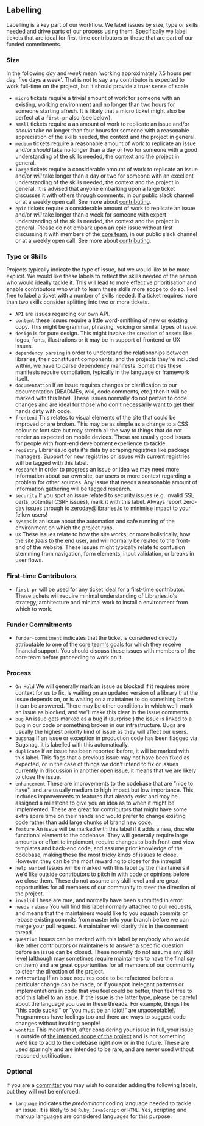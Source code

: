 ## Labelling
Labelling is a key part of our workflow. We label issues by size, type or skills needed and drive parts of our process using them. Specifically we label tickets that are ideal for first-time contributors or those that are part of our funded commitments.

### Size
In the following *day* and *week* mean 'working approximately 7.5 hours per day, five days a week'. That is not to say any contributor is expected to work full-time on the project, but it should provide a truer sense of scale.

* `micro` tickets require a trivial amount of work for someone with an existing, working environment and no longer than two hours for someone starting afresh. It is likely that a micro ticket might also be perfect at a `first-pr` also (see below).
* `small` tickets require a an amount of work to replicate an issue and/or *should* take no longer than four hours for someone with a reasonable appreciation of the skills needed, the context and the project in general.
* `medium` tickets require a reasonable amount of work to replicate an issue and/or *should* take no longer than a day or two for someone with a good understanding of the skills needed, the context and the project in general.
* `large` tickets require a considerable amount of work to replicate an issue and/or *will* take longer than a day or two for someone with an excellent understanding of the skills needed, the context and the project in general. It is advised that anyone embarking upon a large ticket discusses it with others through comments, in our public slack channel or at a weekly open call. See more about [contributing](/contributorshandbook.md).
* `epic` tickets require a considerable amount of work to replicate an issue and/or *will* take longer than a week for someone with expert understanding of the skills needed, the context and the project in general. Please do not embark upon an epic issue without first discussing it with members of the [core team](/coreteam.md), in our public slack channel or at a weekly open call. See more about [contributing](/contributorshandbook.md).

### Type or Skills
Projects typically indicate the type of issue, but we would like to be more explicit. We would like these labels to reflect the skills needed of the person who would ideally tackle it. This will lead to more effective prioritisation and enable contributors who wish to learn these skills more scope to do so. Feel free to label a ticket with a number of skills needed. If a ticket requires more than two skills consider splitting into two or more tickets.

* `API` are issues regarding our own API.
* `content` these issues require a little word-smithing of new or existing copy. This might be grammar, phrasing, voicing or similar types of issue.
* `design` is for pure design. This might involve the creation of assets like logos, fonts, illustrations or it may be in support of frontend or UX issues.
* `dependency parsing` in order to understand the relationships between libraries, their constituent components, and the projects they're included within, we have to parse dependency manifests. Sometimes these manifests require compilation, typically in the language or framework itself.
* `documentation` If an issue requires changes or clarification to our documentation (READMEs, wiki, code comments, etc.) then it will be marked with this label. These issues normally do not pertain to code changes and are ideal for those who don't necessarily want to get their hands dirty with code.
* `frontend` This relates to visual elements of the site that could be improved or are broken. This may be as simple as a change to a CSS colour or font size but may stretch all the way to things that do not render as expected on mobile devices. These are usually good issues for people with front-end development experience to tackle.
* `registry` Libraries.io gets it's data by scraping registries like package managers. Support for new registries or issues with current registries will be tagged with this label.
* `research` in order to progress an issue or idea we may need more information about our own site, our users or more context regarding a problem for other sources. Any issue that needs a reasonable amount of information gathering will be tagged research.
* `security` If you spot an issue related to security issues (e.g. invalid SSL certs, potential CSRF issues), mark it with this label. Always report zero-day issues through to zeroday@libraries.io to minimise impact to your fellow users!
* `sysops` is an issue about the automation and safe running of the environment on which the project runs.
* `UX` These issues relate to how the site works, or more holistically, how the site *feels* to the end user, and will normally be related to the front-end of the website. These issues might typically relate to confusion stemming from navigation, form elements, input validation, or breaks in user flows.

### First-time Contributors
* `first-pr` will be used for any ticket ideal for a first-time contributor. These tickets will require minimal understanding of Libraries.io's strategy, architecture and minimal work to install a environment from which to work.

### Funder Commitments

* `funder-commitment` indicates that the ticket is considered directly attributable to one of the [core team's](/coreteam.md) goals for which they receive financial support. You should discuss these issues with members of the core team before proceeding to work on it.

### Process

* `On Hold` We will generally mark an issue as blocked if it requires more context for us to fix, is waiting on an updated version of a library that the issue depends on, or is waiting on a maintainer to do something before it can be answered. There may be other conditions in which we'll mark an issue as blocked, and we'll make this clear in the issue comments.
* `bug` An issue gets marked as a bug if (surprise!) the issue is linked to a bug in our code or something broken in our infrastructure. Bugs are usually the highest priority kind of issue as they will affect our users.
* `bugsnag` If an issue or exception in production code has been flagged via Bugsnag, it is labelled with this automatically.
* `duplicate` If an issue has been reported before, it will be marked with this label. This flags that a previous issue may not have been fixed as expected, or in the case of things we don't intend to fix or issues currently in discussion in another open issue, it means that we are likely to close the issue.
* `enhancement` These are improvements to the codebase that are "nice to have", and are usually medium to high impact but low importance. This includes improvements to features that already exist and may be assigned a milestone to give you an idea as to when it might be implemented. These are great for contributors that might have some extra spare time on their hands and would prefer to change existing code rather than add large chunks of brand new code.
* `feature` An issue will be marked with this label if it adds a new, discrete functional element to the codebase. They will generally require large amounts or effort to implement, require changes to both front-end view templates and back-end code, and assume prior knowledge of the codebase, making these the most tricky kinds of issues to close. However, they can be the most rewarding to close for the intrepid!
* `help wanted` Issues will be marked with this label by the maintainers if we'd like outside contributors to pitch in with code or opinions before we close them. These do not assume any skill level and are great opportunities for all members of our community to steer the direction of the project.
* `invalid` These are rare, and normally have been submitted in error.
* `needs rebase` You will find this label normally attached to pull requests, and means that the maintainers would like to you squash commits or rebase existing commits from master into your branch before we can merge your pull request. A maintainer will clarify this in the comment thread.
* `question` Issues can be marked with this label by anybody who would like other contributors or maintainers to answer a specific question before an issue can be closed. These normally do not assume any skill level (although may sometimes require maintainers to have the final say on them) and are great opportunities for all members of our community to steer the direction of the project.
* `refactoring` If an issue requires code to be refactored before a particular change can be made, or if you spot inelegant patterns or implementations in code that you feel could be better, then feel free to add this label to an issue. If the issue is the latter type, please be careful about the language you use in these threads. For example, things like "this code sucks!" or "you must be an idiot!" are unacceptable!. Programmers have feelings too and there are ways to suggest code changes without insulting people!
* `wontfix` This means that, after considering your issue in full, your issue is outside of [the intended scope of the project](/strategy.md) and is not something we'd like to add to the codebase right now or in the future. These are used sparingly and are intended to be rare, and are never used without reasoned justification.

### Optional
If you are a [committer](https://github.com/orgs/librariesio/teams/committers) you may wish to consider adding the following labels, but they will not be enforced:

* `language` indicates the *predominant* coding language needed to tackle an issue. It is likely to be `Ruby`, `JavaScript` or `HTML`. Yes, scripting and markup languages are considered languages for this purpose.
